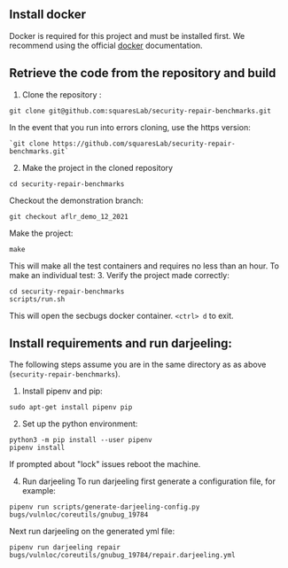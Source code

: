 ## Install docker
Docker is required for this project and must be installed first. We recommend using the official
[docker](https://docs.docker.com/engine/install/ubuntu/) documentation.
## Retrieve the code from the repository and build
1. Clone the repository :
~~~
git clone git@github.com:squaresLab/security-repair-benchmarks.git
~~~
In the event that you run into errors cloning, use the https version: 
~~~
`git clone https://github.com/squaresLab/security-repair-benchmarks.git`
~~~
2. Make the project in the cloned repository
~~~
cd security-repair-benchmarks
~~~
Checkout the demonstration branch:
~~~
git checkout aflr_demo_12_2021
~~~
Make the project:
~~~
make
~~~
This will make all the test containers and requires no less than an hour.
To make an individual test: <add docs here after verifying>
3. Verify the project made correctly:
~~~
cd security-repair-benchmarks
scripts/run.sh
~~~
This will open the secbugs docker container. `<ctrl> d` to exit.

## Install requirements and run darjeeling:
The following steps assume you are in the same directory as as above (`security-repair-benchmarks`).
1. Install pipenv and pip:
~~~
sudo apt-get install pipenv pip
~~~
2. Set up the python environment:
~~~
python3 -m pip install --user pipenv
pipenv install
~~~
If prompted about "lock" issues reboot the machine.

4. Run darjeeling
To run darjeeling first generate a configuration file, for example: 
~~~
pipenv run scripts/generate-darjeeling-config.py bugs/vulnloc/coreutils/gnubug_19784
~~~
Next run darjeeling on the generated yml file:
~~~
pipenv run darjeeling repair bugs/vulnloc/coreutils/gnubug_19784/repair.darjeeling.yml
~~~
